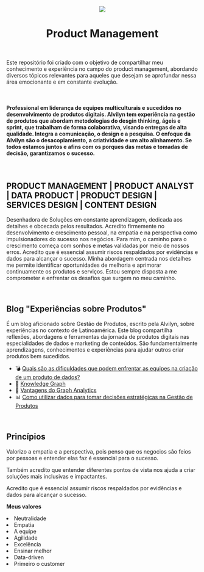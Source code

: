 <p align="center">
  <a href="https://github.com/Alvilyn/product-management">
    <img src="./assets/images/encabezado1">
  </a>
  <h1 align="center">Product Management</h1>
</p>
<br>
<p alig="center">Este repositório foi criado com o objetivo de compartilhar meu conhecimento e experiência no campo do product management, abordando diversos tópicos relevantes para aqueles que desejam se aprofundar nessa área emocionante e em constante evolução.</p>

<br>

<h4>Professional em liderança de equipes multiculturais e sucedidos no desenvolvimento de produtos digitais. Alvilyn tem experiência na gestão de produtos que abordam metodologias do desgin thinking, ágeis e sprint, que trabalham de forma colaborativa, visando entregas de alta qualidade. Integra a comunicação, o design e a pesquisa. O enfoque da Alvilyn são o desacoplamiento, a criatividade e um alto alinhamento. Se todos estamos juntos e afins com os porques das metas e tomadas de decisão, garantizamos o sucesso.</h3>

<br>

<h2>PRODUCT MANAGEMENT | PRODUCT ANALYST | DATA PRODUCT | PRODUCT DESIGN | SERVICES DESIGN | CONTENT DESIGN</h2>
<p>Desenhadora de Soluções em constante aprendizagem, dedicada aos detalhes e obcecada pelos resultados. Acredito firmemente no desenvolvimento e crescimento pessoal, na empatia e na perspectiva como impulsionadores do sucesso nos negócios. Para mim, o caminho para o crescimento começa com sonhos e metas validadas por meio de nossos erros. Acredito que é essencial assumir riscos respaldados por evidências e dados para alcançar o sucesso. Minha abordagem centrada nos detalhes me permite identificar oportunidades de melhoria e aprimorar continuamente os produtos e serviços. Estou sempre disposta a me comprometer e enfrentar os desafios que surgem no meu caminho.</p>

<br>

<h2>Blog "Experiências sobre Produtos"</h2>
<p>É um blog aficionado sobre Gestão de Produtos, escrito pela Alvilyn, sobre experiências no contexto de Latinoamérica. Este blog compartilha reflexões, abordagens e ferramentas da jornada de produtos digitais nas especialidades de dados e marketing de conteúdos. São fundamentalmente aprendizagens, conhecimentos e experiências para ajudar outros criar produtos bem sucedidos.</p>

* 💣 [Quais são as dificuldades que podem enfrentar as equipes na criação de um produto de dados?](https://www.linkedin.com/pulse/quais-s%2525C3%2525A3o-dificuldades-que-podem-enfrentar-equipes-na-bravo-lowe%3FtrackingId=C0pFeoZ8Jt2lcTre9sM7rQ%253D%253D/?trackingId=C0pFeoZ8Jt2lcTre9sM7rQ%3D%3D)
* 🔡 [Knowledge Graph](https://www.linkedin.com/posts/alvilynbravo_knowledge-graph-activity-7022003931513786368-nuGE/?utm_source=share&utm_medium=member_desktop)
* 🦾 [Vantagens do Graph Analytics](https://www.linkedin.com/posts/alvilynbravo_graphanalytics-dataanalytics-predictiveanalytics-activity-7018729161884090369-dp67?utm_source=share&utm_medium=member_desktop)
* 📊 [Como utilizar dados para tomar decisões estratégicas na Gestão de Produtos](https://www.linkedin.com/posts/alvilynbravo_dados-para-tomada-de-decis%C3%B5es-em-gest%C3%A3o-de-activity-7082345783273955328-fhyX?utm_source=share&utm_medium=member_desktop)

<br>

<h2>Princípios</h2>
<p>Valorizo a empatia e a perspectiva, pois penso que os negocios são feios por pessoas e entender elas faz é essencial para o sucesso.</p>

<p>Também acredito que entender diferentes pontos de vista nos ajuda a criar soluções mais inclusivas e impactantes.</p>

<p>Acredito que é essencial assumir riscos respaldados por evidências e dados para alcançar o sucesso.</p>

<p><b>Meus valores</b></p>
    <li>Neutralidade</li>
    <li>Empatia</li>
    <li>A equipe</li>
    <li>Agilidade</li>
    <li>Excelência</li>
    <li>Ensinar melhor</li>
    <li>Data-driven</li>
    <li>Primeiro o customer</li>
</p>
